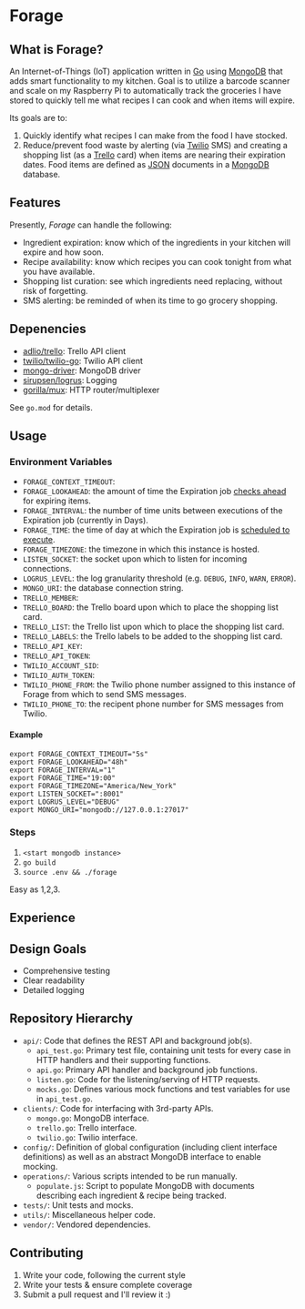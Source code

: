# Forage

## What is Forage?
An Internet-of-Things (IoT) application written in [Go][go] using [MongoDB][mongo] that adds smart functionality to my kitchen. Goal is to utilize a barcode scanner and scale on my Raspberry Pi to automatically track the groceries I have stored to quickly tell me what recipes I can cook and when items will expire.

Its goals are to:
1. Quickly identify what recipes I can make from the food I have stocked.
2. Reduce/prevent food waste by alerting (via [Twilio][twilio] SMS) and creating a shopping list (as a [Trello][trello] card) when items are nearing their expiration dates. Food items are defined as [JSON][json] documents in a [MongoDB][mongo] database.

## Features
Presently, *Forage* can handle the following:
- Ingredient expiration: know which of the ingredients in your kitchen will expire and how soon.
- Recipe availability: know which recipes you can cook tonight from what you have available.
- Shopping list curation: see which ingredients need replacing, without risk of forgetting.
- SMS alerting: be reminded of when its time to go grocery shopping.

## Depenencies
- [adlio/trello][packageTrello]: Trello API client
- [twilio/twilio-go][packageTwilio]: Twilio API client
- [mongo-driver][packageMongo]: MongoDB driver
- [sirupsen/logrus][packageLogrus]: Logging
- [gorilla/mux][packageMux]: HTTP router/multiplexer

See `go.mod` for details.

## Usage
### Environment Variables
- `FORAGE_CONTEXT_TIMEOUT`:
- `FORAGE_LOOKAHEAD`: the amount of time the Expiration job [checks ahead][checksAhead] for expiring items.
- `FORAGE_INTERVAL`: the number of time units between executions of the Expiration job (currently in Days).
- `FORAGE_TIME`: the time of day at which the Expiration job is [scheduled to execute][checkExpirationsScheduled].
- `FORAGE_TIMEZONE`: the timezone in which this instance is hosted.
- `LISTEN_SOCKET`: the socket upon which to listen for incoming connections.
- `LOGRUS_LEVEL`: the log granularity threshold (e.g. `DEBUG`, `INFO`, `WARN`, `ERROR`).
- `MONGO_URI`: the database connection string.
- `TRELLO_MEMBER`: 
- `TRELLO_BOARD`: the Trello board upon which to place the shopping list card.
- `TRELLO_LIST`: the Trello list upon which to place the shopping list card.
- `TRELLO_LABELS`: the Trello labels to be added to the shopping list card.
- `TRELLO_API_KEY`:
- `TRELLO_API_TOKEN`: 
- `TWILIO_ACCOUNT_SID`: 
- `TWILIO_AUTH_TOKEN`: 
- `TWILIO_PHONE_FROM`: the Twilio phone number assigned to this instance of Forage from which to send SMS messages.
- `TWILIO_PHONE_TO`: the recipent phone number for SMS messages from Twilio.

#### Example
```
export FORAGE_CONTEXT_TIMEOUT="5s"
export FORAGE_LOOKAHEAD="48h"
export FORAGE_INTERVAL="1"
export FORAGE_TIME="19:00"
export FORAGE_TIMEZONE="America/New_York"
export LISTEN_SOCKET=":8001"
export LOGRUS_LEVEL="DEBUG"
export MONGO_URI="mongodb://127.0.0.1:27017"
```

### Steps
1. `<start mongodb instance>`
2. `go build`
3. `source .env && ./forage`

Easy as 1,2,3.

## Experience

## Design Goals
- Comprehensive testing
- Clear readability
- Detailed logging

## Repository Hierarchy
- `api/`: Code that defines the REST API and background job(s).
  - `api_test.go`: Primary test file, containing unit tests for every case in HTTP handlers and their supporting functions.
  - `api.go`: Primary API handler and background job functions.
  - `listen.go`: Code for the listening/serving of HTTP requests.
  - `mocks.go`: Defines various mock functions and test variables for use in `api_test.go`.
- `clients/`: Code for interfacing with 3rd-party APIs.
  - `mongo.go`: MongoDB interface.
  - `trello.go`: Trello interface.
  - `twilio.go`: Twilio interface.
- `config/`: Definition of global configuration (including client interface definitions) as well as an abstract MongoDB interface to enable mocking.
- `operations/`: Various scripts intended to be run manually.
  - `populate.js`: Script to populate MongoDB with documents describing each ingredient & recipe being tracked.
- `tests/`: Unit tests and mocks.
- `utils/`: Miscellaneous helper code.
- `vendor/`: Vendored dependencies.

## Contributing
1) Write your code, following the current style
2) Write your tests & ensure complete coverage
3) Submit a pull request and I'll review it :)

[go]: https://golang.org/
[json]: https://www.json.org/json-en.html
[mongo]: https://www.mongodb.com/
[trello]: https://trello.com/
[twilio]: https://www.twilio.com/

[packageLogrus]: https://pkg.go.dev/github.com/sirupsen/logrus
[packageMongo]: https://pkg.go.dev/go.mongodb.org/mongo-driver
[packageMux]: https://pkg.go.dev/github.com/gorilla/mux
[packageTrello]: https://pkg.go.dev/github.com/adlio/trello
[packageTwilio]: https://pkg.go.dev/github.com/twilio/twilio-go

[checksAhead]: https://github.com/tyler-cromwell/Forage/blob/master/api/mocks.go#L136
[checkExpirationsScheduled]: https://github.com/tyler-cromwell/Forage/blob/master/api/listen.go#L36
